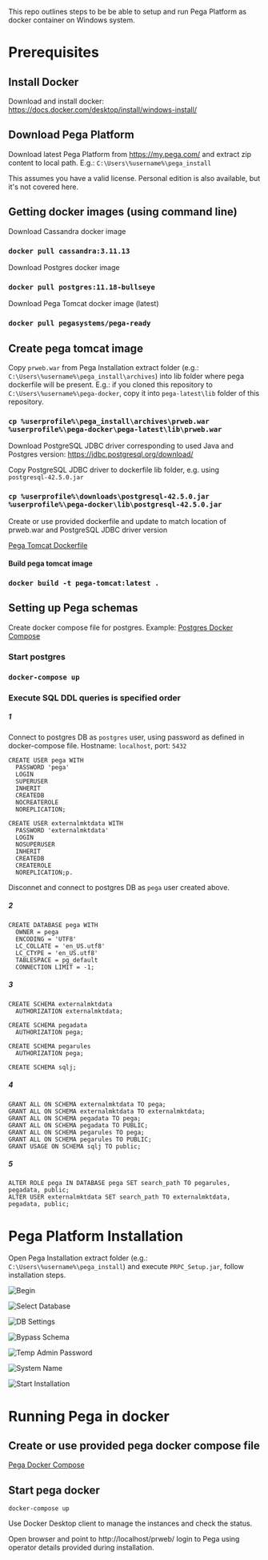 This repo outlines steps to be be able to setup and run Pega Platform as docker container on Windows system.

# Prerequisites

## Install Docker

Download and install docker: https://docs.docker.com/desktop/install/windows-install/

## Download Pega Platform

Download latest Pega Platform from https://my.pega.com/ and extract zip content to local path. E.g.: `C:\Users\%username%\pega_install`

This assumes you have a valid license. Personal edition is also available, but it's not covered here.

## Getting docker images (using command line)

Download Cassandra docker image

### `docker pull cassandra:3.11.13`

Download Postgres docker image

### `docker pull postgres:11.18-bullseye`

Download Pega Tomcat docker image (latest)

### `docker pull pegasystems/pega-ready`

## Create pega tomcat image

Copy `prweb.war` from Pega Installation extract folder (e.g.: `C:\Users\%username%\pega_install\archives`) into lib folder where pega dockerfile will be present. E.g.: if you cloned this repository to `C:\Users\%username%\pega-docker`, copy it into `pega-latest\lib` folder of this repository.

### `cp %userprofile%\pega_install\archives\prweb.war %userprofile%\pega-docker\pega-latest\lib\prweb.war`

Download PostgreSQL JDBC driver corresponding to used Java and Postgres version: https://jdbc.postgresql.org/download/

Copy PostgreSQL JDBC driver to dockerfile lib folder, e.g. using `postgresql-42.5.0.jar`

### `cp %userprofile%\downloads\postgresql-42.5.0.jar %userprofile%\pega-docker\lib\postgresql-42.5.0.jar`

Create or use provided dockerfile and update to match location of prweb.war and PostgreSQL JDBC driver version

[Pega Tomcat Dockerfile](pega-latest/Dockerfile)

#### Build pega tomcat image

### `docker build -t pega-tomcat:latest .`

## Setting up Pega schemas

Create docker compose file for postgres. Example: [Postgres Docker Compose](postgres/docker-compose.yml)

### Start postgres

### `docker-compose up`

### Execute SQL DDL queries is specified order

##### 1

Connect to postgres DB as `postgres` user, using password as defined in docker-compose file. Hostname: `localhost`, port: `5432`

```
CREATE USER pega WITH
  PASSWORD 'pega'
  LOGIN
  SUPERUSER
  INHERIT
  CREATEDB
  NOCREATEROLE
  NOREPLICATION;

CREATE USER externalmktdata WITH
  PASSWORD 'externalmktdata'
  LOGIN
  NOSUPERUSER
  INHERIT
  CREATEDB
  CREATEROLE
  NOREPLICATION;p.
```

Disconnet and connect to postgres DB as `pega` user created above.

##### 2
```
CREATE DATABASE pega WITH 
  OWNER = pega
  ENCODING = 'UTF8'
  LC_COLLATE = 'en_US.utf8'
  LC_CTYPE = 'en_US.utf8'
  TABLESPACE = pg_default
  CONNECTION LIMIT = -1;
```
##### 3
```
CREATE SCHEMA externalmktdata
  AUTHORIZATION externalmktdata;

CREATE SCHEMA pegadata
  AUTHORIZATION pega;

CREATE SCHEMA pegarules
  AUTHORIZATION pega;
  
CREATE SCHEMA sqlj;
```
##### 4
```
GRANT ALL ON SCHEMA externalmktdata TO pega;
GRANT ALL ON SCHEMA externalmktdata TO externalmktdata;
GRANT ALL ON SCHEMA pegadata TO pega;
GRANT ALL ON SCHEMA pegadata TO PUBLIC;
GRANT ALL ON SCHEMA pegarules TO pega;
GRANT ALL ON SCHEMA pegarules TO PUBLIC;
GRANT USAGE ON SCHEMA sqlj TO public;
```
##### 5
```
ALTER ROLE pega IN DATABASE pega SET search_path TO pegarules, pegadata, public;
ALTER USER externalmktdata SET search_path TO externalmktdata, pegadata, public;
```

# Pega Platform Installation

Open Pega Installation extract folder (e.g.: `C:\Users\%username%\pega_install`) and execute `PRPC_Setup.jar`, follow installation steps.

![Begin](assets/images/pega_install.png)

![Select Database](assets/images/pega_install_db.pnga_install.png)

![DB Settings](assets/images/pega_install_db_settings.pngll.png)

![Bypass Schema](assets/images/pega_install_bypass_schema.png)

![Temp Admin Password](assets/images/pega_install_administrator_pwd.png)

![System Name](assets/images/pega_install_system_name.png)

![Start Installation](assets/images/pega_install_start.png)

# Running Pega in docker

## Create or use provided pega docker compose file

[Pega Docker Compose](pega-latest/docker-compose.yml)

## Start pega docker

`docker-compose up`

Use Docker Desktop client to manage the instances and check the status.

Open browser and point to http://localhost/prweb/ login to Pega using operator details provided during installation.